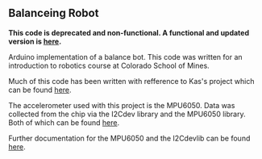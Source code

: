 ## Balanceing Robot

**This code is deprecated and non-functional.  A functional and updated version is [here](https://github.com/gdeshazer/BalanceRobot).**

Arduino implementation of a balance bot.  This code was written for an introduction to robotics course at Colorado School of Mines.

Much of this code has been written with refference to Kas's project which can be found [here](http://forum.arduino.cc/index.php?topic=8871.30).

The accelerometer used with this project is the MPU6050.  Data was collected from the chip via the I2Cdev library and the MPU6050 library.  Both of which can be found [here](https://github.com/jrowberg/i2cdevlib).

Further documentation for the MPU6050 and the I2Cdevlib can be found [here](http://www.i2cdevlib.com/forums/forum/2-mpu-6050-6-axis-accelerometergyroscope-invensense/).

